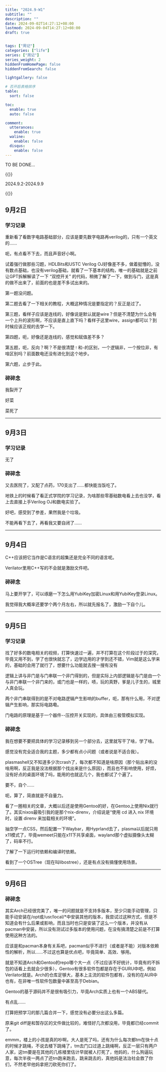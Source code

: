 ```yaml
---
title: "2024.9-W1"
subtitle: ""
description: ""
date: 2024-09-02T14:27:12+08:00
lastmod: 2024-09-04T14:27:12+08:00
draft: true


tags: ["周记"]
categories: ["life"]
series: ["周记"]
series_weight: 2
hiddenFromHomePage: false
hiddenFromSearch: false

lightgallery: false

# 否开启表格排序
table:
  sort: false

toc:
  enable: true
  auto: false

comment:
  utterances:
    enable: true
  waline:
    enable: false
  disqus:
    enable: false
---
```


TO BE DONE...

{{<admonition>}}

2024.9.2-2024.9.9

{{</admonition>}}

<!--more-->

## 9月2日

### 学习记录

重新看了看数字电路基础部分，应该是要先数字电路再verilog的，只有一个英文的……

呃，有点看不下去，而且声音好小啊。

试着强行做那些习题，HDLBits和USTC Verilog OJ好像差不多，做着挺懵的，没有数点基础，也没有verilog基础，就看了一下基本的结构，唯一的基础就是之前让GPT拆解解读了一下 “双控开关” 的代码，稍微了解了一下，做到与门，这是真的做不出来了，前面的也是差不多试出来的。

第一题没问题。

第二题去看了一下相关的教程，大概这种情况是要指定的？反正是过了。

第三题，看样子应该是连线的，好像说是默认就是wire？但是不清楚为什么会有一个上升的波形啊，不应该是直上直下吗？看样子这里wire，assign都可以？到时候应该正规的去学一下。

第四题，呃，好像还是连线的，感觉和赋值差不多？

第五题，呃，反向？啊？不是很清楚`！`和`~`的区别，一个逻辑非，一个按位非，有啥区别吗？前面数电还没有进化到这个地步。

第六题，止步于此。



### 碎碎念

我裂开了

好菜

菜死了



---



## 9月3日

### 学习记录

无了



### 碎碎念

又去医院了，又配了点药，170支出了……都快能当饭吃了。

地铁上的时候看了看正式学院的学习记录，为啥那些零基础数电看上去也没学，看上去直接上手Verilog OJ和数电实验了。

好吧，感受到了参差，果然我是个垃圾。

不能再看下去了，再看我又要自闭了……



---



## 9月4日

C++应该把它当作是C语言的超集还是完全不同的语言呢。

Verilator里用C++写的不会就是激励文件吧。



### 碎碎念

马上要开学了，可以琢磨一下怎么用YubiKey加密Linux和用YubiKey登录Linux。

我觉得我大概率还要学个两个月左右，所以就先报名了，激励一下自个儿。



---



## 9月5日

### 学习记录

找了好多的数电相关的视频，打算快速过一遍，并不打算在这个阶段过于的深究，毕竟又用不到，学了也很快就忘了，边学边用的才学到还不错，Vim就是这么学来的，基础的会用了就行了，想要什么功能就去搜一搜有没有

逻辑上讲与非门是与门串联一个非门得到的，但是实际上内部逻辑是与门是由一个与非门串联一个非门来的，或门也是一样的，啧，玩的真野，爹是儿子生的，城里人真会玩。

两个非门串联得到的是不对电路逻辑产生影响的buffer，呃，那有什么用，不对逻辑产生影响，那实际电路嘞。

门电路的原理是基于一个器件--压控开关实现的，具体由三极管模拟实现。



### 碎碎念

我在想要不要把具体的学习记录移到另一个部分去，这里就写干了啥，学了啥。

感觉没有完全适合我的主题，多少都有点小问题（或者说是不适合我）。

plasmashell又不知道多少次crash了，每次都不知道是啥原因（那个贴出来的没啥用啊，反正我是没法根据那个找出来是什么原因），而且也不影响使用，好烦，没有好点的桌面环境了吗，能用的也就这几个，我也都试了个遍了。

要不，自个……

呃，算了，简直就是不自量力。

看了一圈相关的文章，大概以后还是使用Gentoo的好，在Gentoo上使用Nix就行了。其实nixos最吸引我的是那个nix-direnv，介绍说是“使用 cd 进入 nix 环境时，设置 direnv 来加载相关的环境”。

抽空学一点CSS，然后配置一下Waybar，用Hyprland去了，plasma以后就只用x11模式了，毕竟wemeet只能在x11下共享桌面，wayland那个虚拟摄像头太糊了，码率不行。

了解了一下运行时依赖和编译时依赖。

看到了一个OSTree（现在叫libostree），还是有点没有搞懂使用场景。



---



## 9月6日

### 碎碎念

其实Arch已经很完美了，唯一的问题就是不支持多版本，至少只能手动管理，只能手动安装在/opt或/usr/local/*中安装其他的版本，我尝试过这种方式，但是不知道会有什么后果或影响，而且当时也只是安装了这么一个版本，并没有从pacman中安装，所以没有测试过多版本的使用问题，在没有搞清楚之前是不打算使用这种方法的。

应该是和pacman本身有关系吧，pacman似乎不进行（或者是不能）对版本依赖性的解析，所以……不过这也算是优点吧，毕竟简单、高效、够用。

就是不知道Arch和Gentoo的repo哪个大一点（不过应该不好统计，毕竟有的不拆包的话看上去就会少很多），Gentoo有很多软件包都是存在于GURU中吧，例如Verilator就是。Arch的仓库足够大，基本上主流的软件包都有，没有的在AUR中也有，在非唯一性软件包数量中甚至高于Debian。

Gentoo的基于源码并不是很有吸引力，毕竟Arch实质上也有一个ABS替代。

有点乱……

打算把预学习的那几篇合并一下，感觉没有必要分出这么多篇。

原来git diff是和暂存区的文件做比较的，难怪好几次都没用，毕竟都已经commit了。

emmm，楼上的小孩是真的吵啊，大人是死了吗，还有为什么每次都tm在快十点的时候才跳绳，不说去楼下跳绳了，tm去门口过道上跳绳啊，反正一层只有两户人家，这tm要是在其他的几栋楼里估计早就被人打死了，他妈的，什么狗逼玩意，每次半夜一两点了还tm跑来跑去，跳来跳去的，真他妈是法治社会救了你们，不然老早他妈拿把刀砍死你们了。
